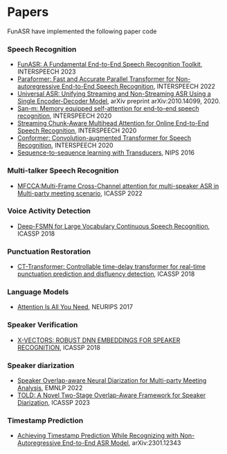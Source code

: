 # Papers

FunASR have implemented the following paper code

### Speech Recognition
- [FunASR: A Fundamental End-to-End Speech Recognition Toolkit](https://arxiv.org/abs/2305.11013), INTERSPEECH 2023
- [Paraformer: Fast and Accurate Parallel Transformer for Non-autoregressive End-to-End Speech Recognition](https://arxiv.org/abs/2206.08317), INTERSPEECH 2022
- [Universal ASR: Unifying Streaming and Non-Streaming ASR Using a Single Encoder-Decoder Model](https://arxiv.org/abs/2010.14099), arXiv preprint arXiv:2010.14099, 2020.
- [San-m: Memory equipped self-attention for end-to-end speech recognition](https://arxiv.org/pdf/2006.01713), INTERSPEECH 2020
- [Streaming Chunk-Aware Multihead Attention for Online End-to-End Speech Recognition](https://arxiv.org/abs/2006.01712), INTERSPEECH 2020
- [Conformer: Convolution-augmented Transformer for Speech Recognition](https://arxiv.org/abs/2005.08100),  INTERSPEECH 2020
- [Sequence-to-sequence learning with Transducers](https://arxiv.org/pdf/1211.3711.pdf), NIPS 2016


### Multi-talker Speech Recognition
- [MFCCA:Multi-Frame Cross-Channel attention for multi-speaker ASR in Multi-party meeting scenario](https://arxiv.org/abs/2210.05265), ICASSP 2022

### Voice Activity Detection
- [Deep-FSMN for Large Vocabulary Continuous Speech Recognition](https://arxiv.org/abs/1803.05030), ICASSP 2018

### Punctuation Restoration
- [CT-Transformer: Controllable time-delay transformer for real-time punctuation prediction and disfluency detection](https://arxiv.org/pdf/2003.01309.pdf), ICASSP 2018

### Language Models
- [Attention Is All You Need](https://arxiv.org/abs/1706.03762), NEURIPS 2017

### Speaker Verification
- [X-VECTORS: ROBUST DNN EMBEDDINGS FOR SPEAKER RECOGNITION](https://www.danielpovey.com/files/2018_icassp_xvectors.pdf), ICASSP 2018

### Speaker diarization
- [Speaker Overlap-aware Neural Diarization for Multi-party Meeting Analysis](https://arxiv.org/abs/2211.10243), EMNLP 2022
- [TOLD: A Novel Two-Stage Overlap-Aware Framework for Speaker Diarization](https://arxiv.org/abs/2303.05397), ICASSP 2023

### Timestamp Prediction
- [Achieving Timestamp Prediction While Recognizing with Non-Autoregressive End-to-End ASR Model](https://arxiv.org/abs/2301.12343), arXiv:2301.12343
